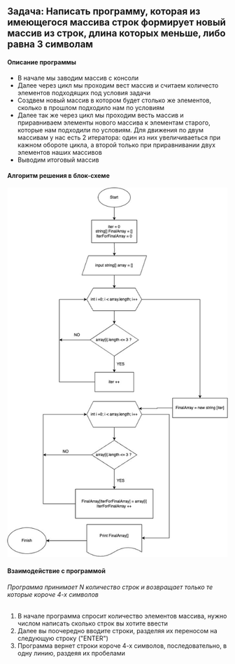 ## Задача: Написать программу, которая из имеющегося массива строк формирует новый массив из строк, длина которых меньше, либо равна 3 символам

#### Описание программы

* В начале мы заводим массив с консоли
* Далее через цикл мы проходим вест массив и считаем количесто элементов подходящих под условия задачи
* Создвем новый массив в котором будет столько же элементов, сколько в прошлом подходило нам по условиям
* Далее так же через цикл мы проходим весть массив и приравниваем элементы нового массива к элементам старого, которые нам подходили по условиям. Для движения по двум массивам у нас есть 2 итератора: один из них увеличиваеться при кажном обороте цикла, а второй только при приравнивании двух элементов наших массивов
* Выводим итоговый массив

#### Алгоритм решения в блок-схеме

![1716809610784](image/README/1716809610784.png)

#### Взаимодействие с программой

###### Программа принимает N количество строк и возвращает только те которые короче 4-х символов

1. В начале программа спросит количество элементов массива, нужно числом написать сколько строк вы хотите ввести
2. Далее вы поочередно вводите строки, разделяя их переносом на следующую строку ("ENTER")
3. Программа вернет строки короче 4-х символов, последовательно, в одну линию, раздеяя их пробелами
